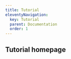 ```yaml
---
title: Tutorial
eleventyNavigation:
  key: Tutorial
  parent: Documentation
  order: 1
---
```


## Tutorial homepage